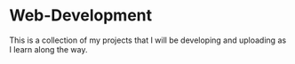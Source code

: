 # Web-Development
This is a collection of my projects that I will be developing and uploading as I learn along the way.
